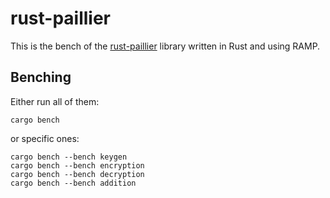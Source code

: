 # rust-paillier

This is the bench of the [rust-paillier](https://github.com/snipsco/rust-paillier) library written in Rust and using RAMP.

## Benching

Either run all of them:
```
cargo bench
```

or specific ones:
```
cargo bench --bench keygen
cargo bench --bench encryption
cargo bench --bench decryption
cargo bench --bench addition
```
